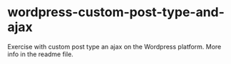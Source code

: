 # wordpress-custom-post-type-and-ajax
Exercise with custom post type an ajax on the Wordpress platform. More info in the readme file.
